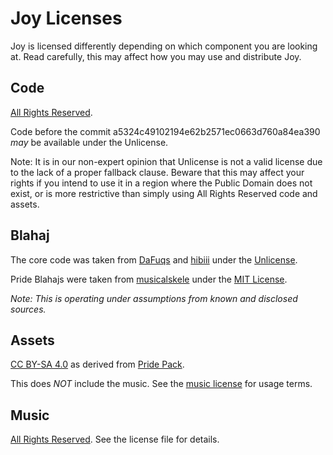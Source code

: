 # Joy Licenses

Joy is licensed differently depending on which component you are looking at.
Read carefully, this may affect how you may use and distribute Joy.

## Code

[All Rights Reserved][CODE].

Code before the commit a5324c49102194e62b2571ec0663d760a84ea390 *may* be available under the Unlicense.

Note: It is in our non-expert opinion that Unlicense is not a valid license due to the lack of a proper fallback clause.
Beware that this may affect your rights if you intend to use it in a region where the Public Domain does not exist,
or is more restrictive than simply using All Rights Reserved code and assets.

## Blahaj

The core code was taken from [DaFuqs] and [hibiii] under the [Unlicense][BLAHAJ-BASE].

Pride Blahajs were taken from [musicalskele] under the [MIT License][BLAHAJ-PRIDE].

*Note: This is operating under assumptions from known and disclosed sources.* 

## Assets

[CC BY-SA 4.0][ASSETS] as derived from [Pride Pack].

This does *NOT* include the music. See the [music license][MUSIC] for usage terms.

## Music

[All Rights Reserved][MUSIC]. See the license file for details.


[CODE]: LICENSE-CODE.md
[BLAHAJ-BASE]: LICENSE-BLAHAJ-BASE
[BLAHAJ-PRIDE]: LICENSE-BLAHAJ-PRIDE
[ASSETS]: LICENSE-ASSETS
[MUSIC]: LICENSE-MUSIC

[DaFuqs]: https://github.com/DaFuqs/Blahaj
[hibiii]: https://github.com/hibiii/Blahaj
[musicalskele]: https://github.com/musicalskele/blahaj

[Pride Pack]: https://git.pridecraft.gay/pridepack